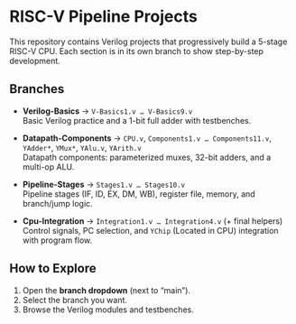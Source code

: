 # RISC-V Pipeline Projects

This repository contains Verilog projects that progressively build a 5-stage RISC-V CPU. Each section is in its own branch to show step-by-step development.

## Branches

- **Verilog-Basics** → `V-Basics1.v … V-Basics9.v`  
  Basic Verilog practice and a 1-bit full adder with testbenches.  

- **Datapath-Components** → `CPU.v`, `Components1.v … Components11.v`, `YAdder*`, `YMux*`, `YAlu.v`, `YArith.v`  
  Datapath components: parameterized muxes, 32-bit adders, and a multi-op ALU.  

- **Pipeline-Stages** → `Stages1.v … Stages10.v`  
  Pipeline stages (IF, ID, EX, DM, WB), register file, memory, and branch/jump logic.  

- **Cpu-Integration** → `Integration1.v … Integration4.v` (+ final helpers)  
  Control signals, PC selection, and `YChip` (Located in CPU) integration with program flow.  

## How to Explore
1. Open the **branch dropdown** (next to “main”).  
2. Select the branch you want.  
3. Browse the Verilog modules and testbenches.

